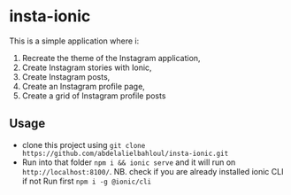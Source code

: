 # insta-ionic
This is a simple application where i:
1. Recreate the theme of the Instagram application, 
2. Create Instagram stories with Ionic, 
3. Create Instagram posts, 
4. Create an Instagram profile page, 
5. Create a grid of Instagram profile posts

## Usage
+ clone this project using `git clone https://github.com/abdelalielbahloul/insta-ionic.git`
+ Run into that folder `npm i && ionic serve` and it will run on `http://localhost:8100/`. NB. check if you are already installed ionic CLI if not Run first `npm i -g @ionic/cli`
